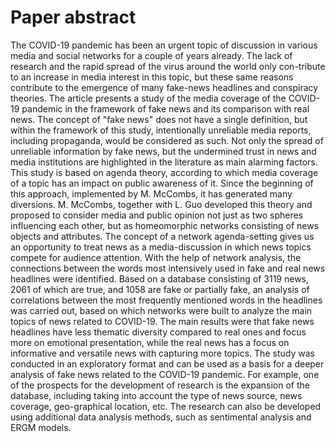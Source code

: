 # Paper abstract

The COVID-19 pandemic has been an urgent topic of discussion in various media and social networks for a couple of years already. The lack of research and the rapid spread of the virus around the world only con-tribute to an increase in media interest in this topic, but these same reasons contribute to the emergence of many fake-news headlines and conspiracy theories.
The article presents a study of the media coverage of the COVID-19 pandemic in the framework of fake news and its comparison with real news. The concept of "fake news" does not have a single definition, but within the framework of this study, intentionally unreliable media reports, including propaganda, would be considered as such. Not only the spread of unreliable information by fake news, but the undermined trust in news and media institutions are highlighted in the literature as main alarming factors. 
This study is based on agenda theory, according to which media coverage of a topic has an impact on public awareness of it. Since the beginning of this approach, implemented by M. McCombs, it has generated many diversions. M. McCombs, together with L. Guo developed this theory and proposed to consider media and public opinion not just as two spheres influencing each other, but as homeomorphic networks consisting of news objects and attributes. The concept of a network agenda-setting gives us an opportunity to treat news as a media-discussion in which news topics compete for audience attention.
With the help of network analysis, the connections between the words most intensively used in fake and real news headlines were identified. Based on a database consisting of 3119 news, 2061 of which are true, and 1058 are fake or partially fake, an analysis of correlations between the most frequently mentioned words in the headlines was carried out, based on which networks were built to analyze the main topics of news related to COVID-19.
The main results were that fake news headlines have less thematic diversity compared to real ones and focus more on emotional presentation, while the real news has a focus on informative and versatile news with capturing more topics.
The study was conducted in an exploratory format and can be used as a basis for a deeper analysis of fake news related to the COVID-19 pandemic. For example, one of the prospects for the development of research is the expansion of the database, including taking into account the type of news source, news coverage, geo-graphical location, etc. The research can also be developed using additional data analysis methods, such as sentimental analysis and ERGM models.
